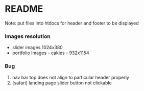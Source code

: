 # README #

Note: put files into htdocs for header and footer to be displayed


### Images resolution ###

* slider images 1024x380
* portfolio images - cakies - 932x1154

### Bug ###

1. nav bar top does not align to particular header properly
2. [safari] landing page slider button not clickable